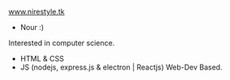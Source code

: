 www.nirestyle.tk

- Nour :)

Interested in computer science.
- HTML & CSS
- JS (nodejs, express.js & electron | Reactjs)
Web-Dev Based.
